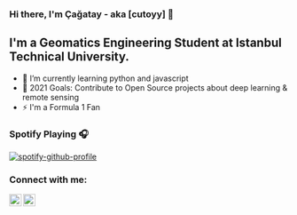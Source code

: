 ### Hi there, I'm Çağatay - aka [cutoyy] :wave:
## I'm a Geomatics Engineering Student at Istanbul Technical University.

- :seedling: I’m currently learning python and javascript
- :eggplant: 2021 Goals: Contribute to Open Source projects about deep learning & remote sensing
- :zap: I'm a Formula 1 Fan

### Spotify Playing :headphones:

[![spotify-github-profile](https://spotify-github-profile.vercel.app/api/view?uid=cutoyy&cover_image=true&theme=default)](https://github.com/kittinan/spotify-github-profile)
### Connect with me:

[<img align="left" alt="codeSTACKr | Twitter" width="22px" src="https://cdn.jsdelivr.net/npm/simple-icons@v3/icons/twitter.svg" />][twitter]
[<img align="left" alt="codeSTACKr | LinkedIn" width="22px" src="https://cdn.jsdelivr.net/npm/simple-icons@v3/icons/linkedin.svg" />][linkedin]
<br />


[twitter]: https://twitter.com/meloveseb
[linkedin]: https://www.linkedin.com/in/%C3%A7a%C4%9Fatay-ya%C4%9Fmur-a11a40128/

